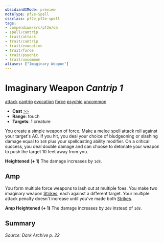 ```yaml
---
obsidianUIMode: preview
noteType: pf2e-Spell
cssclass: pf2e,pf2e-spell
tags:
- compendium/src/pf2e/da
- spell/cantrip
- trait/attack
- trait/cantrip
- trait/evocation
- trait/force
- trait/psychic
- trait/uncommon
aliases: ["Imaginary Weapon"]
---
```

# Imaginary Weapon *Cantrip 1*   
[attack](rules/traits/attack.md "Attack Combat Trait")  [cantrip](rules/traits/cantrip.md "Cantrip Spell Trait")  [evocation](rules/traits/evocation.md "Evocation School Trait")  [force](rules/traits/force.md "Force Energy & Element Trait")  [psychic](rules/traits/psychic-da.md "Psychic Class Trait")  [uncommon](rules/traits/uncommon.md "Uncommon Rarity Trait")  

- **Cast** [>>](rules/core-rulebook/chapter-9-playing-the-game.md#Actions "Two-Action") 
- **Range**: touch
- **Targets**: 1 creature

You create a simple weapon of force. Make a melee spell attack roll against your target's AC. If you hit, you deal your choice of bludgeoning or slashing damage equal to `1d8` plus your spellcasting ability modifier. On a critical success, you deal double damage and can choose to detonate your weapon to push the target 10 feet away from you.

**Heightened (+ 1)** The damage increases by `1d8`.

## Amp

You form multiple force weapons to lash out at multiple foes. You make two imaginary weapon [Strikes](rules/actions/strike.md), each against a different target. Your multiple attack penalty doesn't increase until you've made both [Strikes](rules/actions/strike.md).

**Amp Heightened (+ 1)** The damage increases by `2d8` instead of `1d8`.

## Summary

*Source: Dark Archive p. 22*